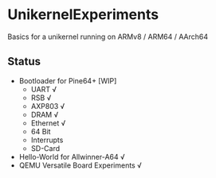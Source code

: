 # UnikernelExperiments
Basics for a unikernel running on ARMv8 / ARM64 / AArch64

## Status
- Bootloader for Pine64+ [WIP]
    - UART √
    - RSB √
    - AXP803 √
    - DRAM √
    - Ethernet √
    - 64 Bit
    - Interrupts
    - SD-Card
- Hello-World for Allwinner-A64 √
- QEMU Versatile Board Experiments √
